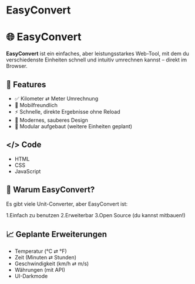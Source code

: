 # EasyConvert
# 🌐 EasyConvert

**EasyConvert** ist ein einfaches, aber leistungsstarkes Web-Tool, mit dem du verschiedenste Einheiten schnell und intuitiv umrechnen kannst – direkt im Browser.

## 🚀 Features

- ✅ Kilometer ⇄ Meter Umrechnung
- 📱 Mobilfreundlich
- ⚡️ Schnelle, direkte Ergebnisse ohne Reload
- 🌙 Modernes, sauberes Design
- 🧩 Modular aufgebaut (weitere Einheiten geplant)

## </> Code
- HTML
- CSS
- JavaScript

## 🧠 Warum EasyConvert?
Es gibt viele Unit-Converter, aber EasyConvert ist:

1.Einfach zu benutzen
2.Erweiterbar
3.Open Source (du kannst mitbauen!)

## 📈 Geplante Erweiterungen

- Temperatur (°C ⇄ °F)
- Zeit (Minuten ⇄ Stunden)
- Geschwindigkeit (km/h ⇄ m/s)
- Währungen (mit API)
- UI-Darkmode



